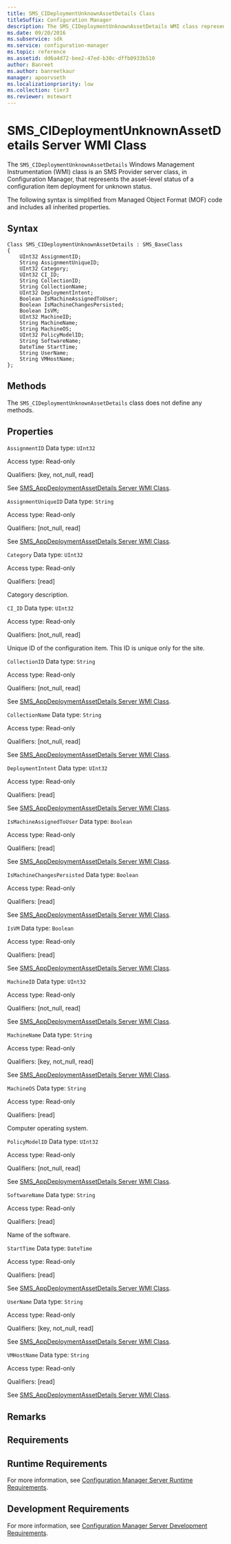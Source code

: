 ```yaml
---
title: SMS_CIDeploymentUnknownAssetDetails Class
titleSuffix: Configuration Manager
description: The SMS_CIDeploymentUnknownAssetDetails WMI class represents the asset-level status of a configuration item deployment for unknown status.
ms.date: 09/20/2016
ms.subservice: sdk
ms.service: configuration-manager
ms.topic: reference
ms.assetid: dd6a4d72-bee2-47ed-b30c-dffb0933b510
author: Banreet
ms.author: banreetkaur
manager: apoorvseth
ms.localizationpriority: low
ms.collection: tier3
ms.reviewer: mstewart
---
```

# SMS_CIDeploymentUnknownAssetDetails Server WMI Class
The `SMS_CIDeploymentUnknownAssetDetails` Windows Management Instrumentation (WMI) class is an SMS Provider server class, in Configuration Manager, that represents the asset-level status of a configuration item deployment for unknown status.

 The following syntax is simplified from Managed Object Format (MOF) code and includes all inherited properties.

## Syntax

```
Class SMS_CIDeploymentUnknownAssetDetails : SMS_BaseClass
{
    UInt32 AssignmentID;
    String AssignmentUniqueID;
    UInt32 Category;
    UInt32 CI_ID;
    String CollectionID;
    String CollectionName;
    UInt32 DeploymentIntent;
    Boolean IsMachineAssignedToUser;
    Boolean IsMachineChangesPersisted;
    Boolean IsVM;
    UInt32 MachineID;
    String MachineName;
    String MachineOS;
    UInt32 PolicyModelID;
    String SoftwareName;
    DateTime StartTime;
    String UserName;
    String VMHostName;
};
```

## Methods
 The `SMS_CIDeploymentUnknownAssetDetails` class does not define any methods.

## Properties
 `AssignmentID`
 Data type: `UInt32`

 Access type: Read-only

 Qualifiers: [key, not_null, read]

 See [SMS_AppDeploymentAssetDetails Server WMI Class](../../../develop/reference/apps/sms_appdeploymentassetdetails-server-wmi-class.md).

 `AssignmentUniqueID`
 Data type: `String`

 Access type: Read-only

 Qualifiers: [not_null, read]

 See [SMS_AppDeploymentAssetDetails Server WMI Class](../../../develop/reference/apps/sms_appdeploymentassetdetails-server-wmi-class.md).

 `Category`
 Data type: `UInt32`

 Access type: Read-only

 Qualifiers: [read]

 Category description.

 `CI_ID`
 Data type: `UInt32`

 Access type: Read-only

 Qualifiers: [not_null, read]

 Unique ID of the configuration item. This ID is unique only for the site.

 `CollectionID`
 Data type: `String`

 Access type: Read-only

 Qualifiers: [not_null, read]

 See [SMS_AppDeploymentAssetDetails Server WMI Class](../../../develop/reference/apps/sms_appdeploymentassetdetails-server-wmi-class.md).

 `CollectionName`
 Data type: `String`

 Access type: Read-only

 Qualifiers: [not_null, read]

 See [SMS_AppDeploymentAssetDetails Server WMI Class](../../../develop/reference/apps/sms_appdeploymentassetdetails-server-wmi-class.md).

 `DeploymentIntent`
 Data type: `UInt32`

 Access type: Read-only

 Qualifiers: [read]

 See [SMS_AppDeploymentAssetDetails Server WMI Class](../../../develop/reference/apps/sms_appdeploymentassetdetails-server-wmi-class.md).

 `IsMachineAssignedToUser`
 Data type: `Boolean`

 Access type: Read-only

 Qualifiers: [read]

 See [SMS_AppDeploymentAssetDetails Server WMI Class](../../../develop/reference/apps/sms_appdeploymentassetdetails-server-wmi-class.md).

 `IsMachineChangesPersisted`
 Data type: `Boolean`

 Access type: Read-only

 Qualifiers: [read]

 See [SMS_AppDeploymentAssetDetails Server WMI Class](../../../develop/reference/apps/sms_appdeploymentassetdetails-server-wmi-class.md).

 `IsVM`
 Data type: `Boolean`

 Access type: Read-only

 Qualifiers: [read]

 See [SMS_AppDeploymentAssetDetails Server WMI Class](../../../develop/reference/apps/sms_appdeploymentassetdetails-server-wmi-class.md).

 `MachineID`
 Data type: `UInt32`

 Access type: Read-only

 Qualifiers: [not_null, read]

 See [SMS_AppDeploymentAssetDetails Server WMI Class](../../../develop/reference/apps/sms_appdeploymentassetdetails-server-wmi-class.md).

 `MachineName`
 Data type: `String`

 Access type: Read-only

 Qualifiers: [key, not_null, read]

 See [SMS_AppDeploymentAssetDetails Server WMI Class](../../../develop/reference/apps/sms_appdeploymentassetdetails-server-wmi-class.md).

 `MachineOS`
 Data type: `String`

 Access type: Read-only

 Qualifiers: [read]

 Computer operating system.

 `PolicyModelID`
 Data type: `UInt32`

 Access type: Read-only

 Qualifiers: [not_null, read]

 See [SMS_AppDeploymentAssetDetails Server WMI Class](../../../develop/reference/apps/sms_appdeploymentassetdetails-server-wmi-class.md).

 `SoftwareName`
 Data type: `String`

 Access type: Read-only

 Qualifiers: [read]

 Name of the software.

 `StartTime`
 Data type: `DateTime`

 Access type: Read-only

 Qualifiers: [read]

 See [SMS_AppDeploymentAssetDetails Server WMI Class](../../../develop/reference/apps/sms_appdeploymentassetdetails-server-wmi-class.md).

 `UserName`
 Data type: `String`

 Access type: Read-only

 Qualifiers: [key, not_null, read]

 See [SMS_AppDeploymentAssetDetails Server WMI Class](../../../develop/reference/apps/sms_appdeploymentassetdetails-server-wmi-class.md).

 `VMHostName`
 Data type: `String`

 Access type: Read-only

 Qualifiers: [read]

 See [SMS_AppDeploymentAssetDetails Server WMI Class](../../../develop/reference/apps/sms_appdeploymentassetdetails-server-wmi-class.md).

## Remarks

## Requirements

## Runtime Requirements
 For more information, see [Configuration Manager Server Runtime Requirements](../../../develop/core/reqs/server-runtime-requirements.md).

## Development Requirements
 For more information, see [Configuration Manager Server Development Requirements](../../../develop/core/reqs/server-development-requirements.md).
